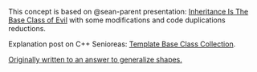 This concept is based on @sean-parent presentation: [Inheritance Is The Base Class of Evil](https://channel9.msdn.com/Events/GoingNative/2013/Inheritance-Is-The-Base-Class-of-Evil) with some modifications and code duplications reductions.

Explanation post on C++ Senioreas: [Template Base Class Collection](https://cppsenioreas.wordpress.com/2020/08/30/template-base-class-collection/).

[Originally written to an answer to generalize shapes.](https://stackoverflow.com/a/63077878/8038186)